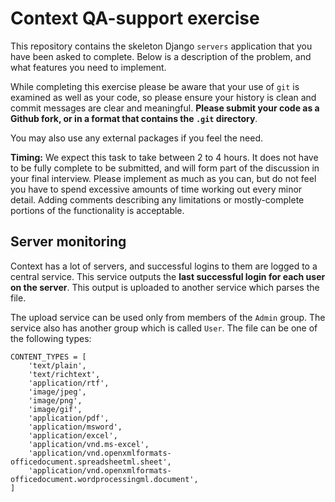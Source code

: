 # Context QA-support exercise

This repository contains the skeleton Django `servers` application that you have been asked to complete.
Below is a description of the problem, and what features you need to implement.

While completing this exercise please be aware that your use of `git` is examined as well as your 
code, so please ensure your history is clean and commit messages are clear and meaningful.
**Please submit your code as a Github fork, or in a format that contains the `.git` directory**.

You may also use any external packages if you feel the need.

**Timing:** We expect this task to take between 2 to 4 hours. It does not have to be fully complete 
to be submitted, and will form part of the discussion in your final interview. Please implement as 
much as you can, but do not feel you have to spend excessive amounts of time working out every minor detail.
Adding comments describing any limitations or mostly-complete portions of the functionality is acceptable.

## Server monitoring

Context has a lot of servers, and successful logins to them are logged to a central service. This 
service outputs the **last successful login for each user on the server**. This output is uploaded to
another service which parses the file.

The upload service can be used only from members of the `Admin` group. The service also has another
group which is called `User`. The file can be one of the following types:

```
CONTENT_TYPES = [
    'text/plain',
    'text/richtext',
    'application/rtf',
    'image/jpeg',
    'image/png',
    'image/gif',
    'application/pdf',
    'application/msword',
    'application/excel',
    'application/vnd.ms-excel',
    'application/vnd.openxmlformats-officedocument.spreadsheetml.sheet',
    'application/vnd.openxmlformats-officedocument.wordprocessingml.document',
]
```

